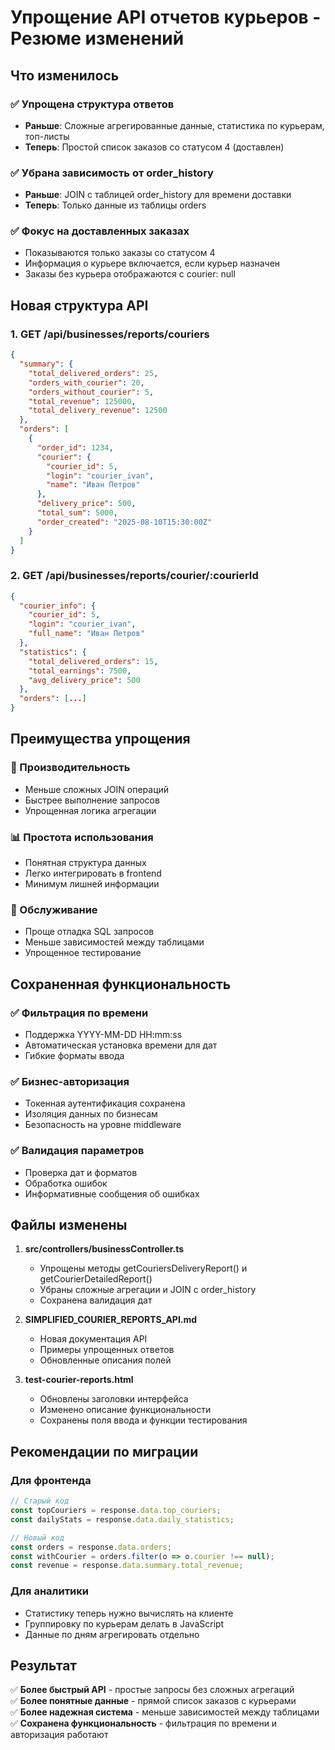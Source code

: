 # Упрощение API отчетов курьеров - Резюме изменений

## Что изменилось

### ✅ Упрощена структура ответов
- **Раньше**: Сложные агрегированные данные, статистика по курьерам, топ-листы
- **Теперь**: Простой список заказов со статусом 4 (доставлен)

### ✅ Убрана зависимость от order_history
- **Раньше**: JOIN с таблицей order_history для времени доставки
- **Теперь**: Только данные из таблицы orders

### ✅ Фокус на доставленных заказах
- Показываются только заказы со статусом 4
- Информация о курьере включается, если курьер назначен
- Заказы без курьера отображаются с courier: null

## Новая структура API

### 1. GET /api/businesses/reports/couriers
```json
{
  "summary": {
    "total_delivered_orders": 25,
    "orders_with_courier": 20,
    "orders_without_courier": 5,
    "total_revenue": 125000,
    "total_delivery_revenue": 12500
  },
  "orders": [
    {
      "order_id": 1234,
      "courier": {
        "courier_id": 5,
        "login": "courier_ivan", 
        "name": "Иван Петров"
      },
      "delivery_price": 500,
      "total_sum": 5000,
      "order_created": "2025-08-10T15:30:00Z"
    }
  ]
}
```

### 2. GET /api/businesses/reports/courier/:courierId  
```json
{
  "courier_info": {
    "courier_id": 5,
    "login": "courier_ivan",
    "full_name": "Иван Петров"
  },
  "statistics": {
    "total_delivered_orders": 15,
    "total_earnings": 7500,
    "avg_delivery_price": 500
  },
  "orders": [...]
}
```

## Преимущества упрощения

### 🚀 Производительность
- Меньше сложных JOIN операций
- Быстрее выполнение запросов
- Упрощенная логика агрегации

### 📊 Простота использования
- Понятная структура данных
- Легко интегрировать в frontend
- Минимум лишней информации

### 🔧 Обслуживание
- Проще отладка SQL запросов
- Меньше зависимостей между таблицами
- Упрощенное тестирование

## Сохраненная функциональность

### ✅ Фильтрация по времени
- Поддержка YYYY-MM-DD HH:mm:ss
- Автоматическая установка времени для дат
- Гибкие форматы ввода

### ✅ Бизнес-авторизация
- Токенная аутентификация сохранена
- Изоляция данных по бизнесам
- Безопасность на уровне middleware

### ✅ Валидация параметров
- Проверка дат и форматов
- Обработка ошибок
- Информативные сообщения об ошибках

## Файлы изменены

1. **src/controllers/businessController.ts**
   - Упрощены методы getCouriersDeliveryReport() и getCourierDetailedReport()
   - Убраны сложные агрегации и JOIN с order_history
   - Сохранена валидация дат

2. **SIMPLIFIED_COURIER_REPORTS_API.md**
   - Новая документация API
   - Примеры упрощенных ответов
   - Обновленные описания полей

3. **test-courier-reports.html**
   - Обновлены заголовки интерфейса
   - Изменено описание функциональности
   - Сохранены поля ввода и функции тестирования

## Рекомендации по миграции

### Для фронтенда
```javascript
// Старый код
const topCouriers = response.data.top_couriers;
const dailyStats = response.data.daily_statistics;

// Новый код  
const orders = response.data.orders;
const withCourier = orders.filter(o => o.courier !== null);
const revenue = response.data.summary.total_revenue;
```

### Для аналитики
- Статистику теперь нужно вычислять на клиенте
- Группировку по курьерам делать в JavaScript
- Данные по дням агрегировать отдельно

## Результат

✅ **Более быстрый API** - простые запросы без сложных агрегаций  
✅ **Более понятные данные** - прямой список заказов с курьерами  
✅ **Более надежная система** - меньше зависимостей между таблицами  
✅ **Сохранена функциональность** - фильтрация по времени и авторизация работают

